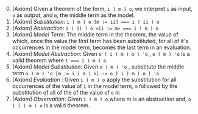 0. [Axiom] Given a theorem of the form, `i ) m ) o`, we interpret  `i` as input, `o` as output, and `m`, the middle term as the model.
1. [Axiom] *Substitution*: `i ) m ) o [m := ii] === i ) ii ) o`
2. [Axiom] *Abstraction*: `i ) ii ) o <ii := m> === i ) m ) o`
3. [Axiom] *Model Term*: The middle term in the theorem, the value of which, once the value the first term has been substituted, for all of it's occurrences in the model term, becomes the last term in an evaluation.
4. [Axiom] *Model Abstraction*: Given  `o ) i ) m ) o ) 'o` ,   `o ) m ) 'o`  is a valid theorem where `t === i ) m ) o`.
5. [Axiom] *Model Substitution*: Given `o ) m ) 'o` , substitute the middle term `o ) m ) 'o [m := i ) m ) o] -> o ) i ) m ) o ) 'o` 
6. [Axiom] *Evaluation* : Given `i ) m ) o`  apply the substitution for all occurrences of the value of `i` in the model term, `m` followed by the substitution of all of the of the value of `o` in 
7. [Axiom] *Observation*: Given  `i ) m ) o`  where m is an abstraction and,  `o ) i ) m ) o`  is a valid theorem.